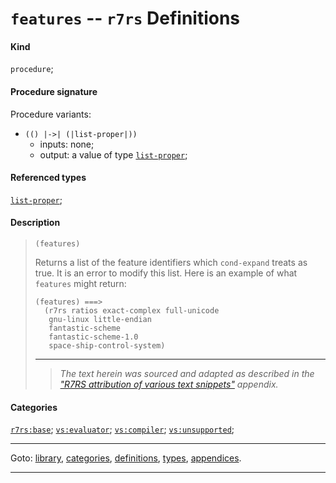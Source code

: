 

<a id='definition__r7rs__features'></a>

# `features` -- `r7rs` Definitions


#### Kind

`procedure`;


#### Procedure signature

Procedure variants:
 * `(() |->| (|list-proper|))`
   * inputs: none;
   * output: a value of type [`list-proper`](../../r7rs/types/list-proper.md#type__r7rs__list-proper);


#### Referenced types

[`list-proper`](../../r7rs/types/list-proper.md#type__r7rs__list-proper);


#### Description

> ````
> (features)
> ````
> 
> 
> Returns a list of the feature identifiers which `cond-expand`
> treats as true.  It is an error to modify this list.  Here is an
> example of what `features` might return:
> 
> ````
> (features) ===>
>   (r7rs ratios exact-complex full-unicode
>    gnu-linux little-endian
>    fantastic-scheme
>    fantastic-scheme-1.0
>    space-ship-control-system)
> ````
> 
> 
> ----
> > *The text herein was sourced and adapted as described in the ["R7RS attribution of various text snippets"](../../r7rs/appendices/attribution.md#appendix__r7rs__attribution) appendix.*


#### Categories

[`r7rs:base`](../../r7rs/categories/r7rs_3a_base.md#category__r7rs__r7rs_3a_base);
[`vs:evaluator`](../../r7rs/categories/vs_3a_evaluator.md#category__r7rs__vs_3a_evaluator);
[`vs:compiler`](../../r7rs/categories/vs_3a_compiler.md#category__r7rs__vs_3a_compiler);
[`vs:unsupported`](../../r7rs/categories/vs_3a_unsupported.md#category__r7rs__vs_3a_unsupported);

----

Goto: [library](../../r7rs/_index.md#library__r7rs), [categories](../../r7rs/categories/_index.md#toc__r7rs__categories), [definitions](../../r7rs/definitions/_index.md#toc__r7rs__definitions), [types](../../r7rs/types/_index.md#toc__r7rs__types), [appendices](../../r7rs/appendices/_index.md#toc__r7rs__appendices).

----

